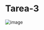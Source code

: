 # Tarea-3



![image](https://user-images.githubusercontent.com/116813974/203657552-e2596b66-e5c5-4251-8b47-dcef5be10680.png)
